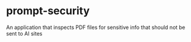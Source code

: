 # prompt-security
An application that inspects PDF files for sensitive info that should not be sent to AI sites
